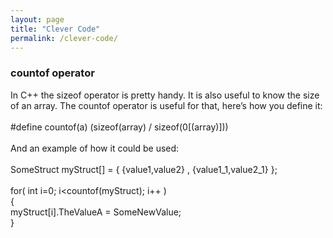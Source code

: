 ```yaml
---
layout: page
title: "Clever Code"
permalink: /clever-code/
---
```

<!-- wp:heading {"level":3} -->
<h3> countof operator </h3>
<!-- /wp:heading -->

<!-- wp:paragraph -->
<p>In C++ the sizeof operator is pretty handy. 
It is also useful to know the size of an array. The countof operator is 
useful for that, here’s how you define it:<br><br>
#define countof(a) (sizeof(array) / sizeof(0[(array)]))<br><br>
And an example of how it could be used:<br><br>
SomeStruct myStruct[] = { {value1,value2} , {value1_1,value2_1} };<br><br>
for( int i=0; i&lt;countof(myStruct); i++ )<br>
{<br>
   myStruct[i].TheValueA = SomeNewValue;<br>
}<br><br></p>
<!-- /wp:paragraph -->
